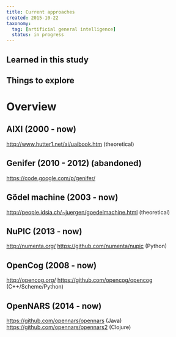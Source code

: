 ```yaml
---
title: Current approaches
created: 2015-10-22
taxonomy:
  tag: [artificial general intelligence]
  status: in progress
---
```


## Learned in this study

## Things to explore

# Overview

## AIXI (2000 - now)
http://www.hutter1.net/ai/uaibook.htm (theoretical)

## Genifer (2010 - 2012) (abandoned)
https://code.google.com/p/genifer/

## Gödel machine (2003 - now)
http://people.idsia.ch/~juergen/goedelmachine.html (theoretical)

## NuPIC (2013 - now)
http://numenta.org/
https://github.com/numenta/nupic (Python)

## OpenCog (2008 - now)
http://opencog.org/
https://github.com/opencog/opencog (C++/Scheme/Python)

## OpenNARS (2014 - now)
https://github.com/opennars/opennars (Java)
https://github.com/opennars/opennars2 (Clojure)
